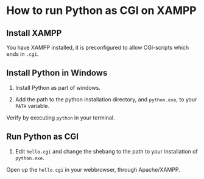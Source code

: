 How to run Python as CGI on XAMPP
==========

Install XAMPP
--------------

You have XAMPP installed, it is preconfigured to allow CGI-scripts which ends in `.cgi`.


Install Python in Windows
--------------

1. Install Python as part of windows.

1. Add the path to the python installation directory, and `python.exe`, to your `PATH` variable.

Verify by executing `python` in your terminal.


Run Python as CGI
---------------

1. Edit `hello.cgi` and change the shebang to the path to your installation of `python.exe`.

Open up the `hello.cgi` in your webbrowser, through Apache/XAMPP.
